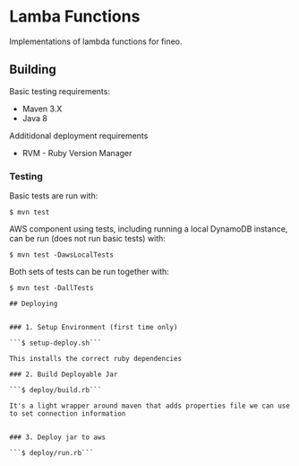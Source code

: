 # Lamba Functions

Implementations of lambda functions for fineo.

## Building

Basic testing requirements:
 * Maven 3.X
 * Java 8

Additidonal deployment requirements
 * RVM - Ruby Version Manager

### Testing
Basic tests are run with:

```
$ mvn test
```

AWS component using tests, including running a local DynamoDB instance, can be run (does not 
run basic tests) with:

```
$ mvn test -DawsLocalTests
```

Both sets of tests can be run together with:

```
$ mvn test -DallTests

## Deploying


### 1. Setup Environment (first time only)

```$ setup-deploy.sh```

This installs the correct ruby dependencies

### 2. Build Deployable Jar

```$ deploy/build.rb```

It's a light wrapper around maven that adds properties file we can use to set connection information


### 3. Deploy jar to aws

```$ deploy/run.rb```
